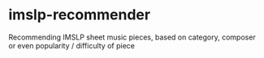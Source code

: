 # imslp-recommender
Recommending IMSLP sheet music pieces, based on category, composer or even popularity / difficulty of piece
